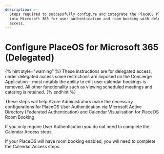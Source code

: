```yaml
---
description: >-
  Steps required to successfully configure and integrate the PlaceOS Platform
  into Microsoft 365 for user authentication and room booking with delegated
  access.
---
```


# Configure PlaceOS for Microsoft 365 (Delegated)

{% hint style="warning" %}
These instructions are for delegated access, under delegated access some restrictions are imposed on the Concierge Application - most notably the ability to edit user calendar bookings is removed. All other functionality such as viewing scheduled meetings and catering is retained.
{% endhint %}

These steps will help Azure Administrators make the necessary configurations for PlaceOS User Authentication via Microsoft Active Directory (Federated Authentication) and Calendar Visualisation for PlaceOS Room Booking.

If you only require User Authentication you do not need to complete the Calendar Access steps.

If your PlaceOS will have room booking enabled, you will need to complete the Calendar Access steps.
